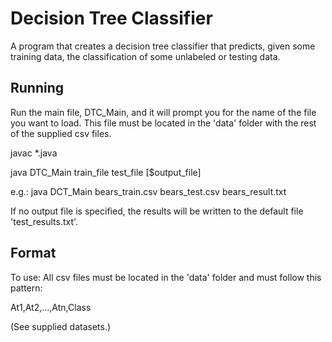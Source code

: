 # Decision Tree Classifier
A program that creates a decision tree classifier that predicts, given some training data, 
the classification of some unlabeled or testing data. 
## Running
Run the main file, DTC_Main, and it will prompt you for the name of the file you want to load.
This file must be located in the 'data' folder with the rest of the supplied csv files.

javac *.java

java DTC_Main train_file test_file [$output_file]

e.g.: java DCT_Main bears_train.csv bears_test.csv bears_result.txt

If no output file is specified, the results will be written to the
default file 'test_results.txt'.

## Format
To use:
All csv files must be located in the 'data' folder and must follow this pattern:

At1,At2,...,Atn,Class

(See supplied datasets.)